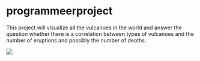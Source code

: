 # programmeerproject
This project will visualize all the vulcanoes in the world and answer the question whether there is a correlation between types of  vulcanoes and the number of eruptions and possibly the number of deaths. 

![](doc/First_view.png)
